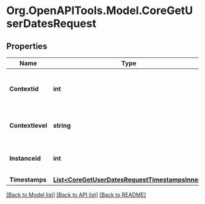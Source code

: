 # Org.OpenAPITools.Model.CoreGetUserDatesRequest

## Properties

Name | Type | Description | Notes
------------ | ------------- | ------------- | -------------
**Contextid** | **int** | Context ID. Either use this value, or level and instanceid. | [optional] [default to 0]
**Contextlevel** | **string** | Context level. To be used with instanceid. | [optional] [default to ""]
**Instanceid** | **int** | Context instance ID. To be used with level | [optional] [default to 0]
**Timestamps** | [**List&lt;CoreGetUserDatesRequestTimestampsInner&gt;**](CoreGetUserDatesRequestTimestampsInner.md) |  | 

[[Back to Model list]](../README.md#documentation-for-models) [[Back to API list]](../README.md#documentation-for-api-endpoints) [[Back to README]](../README.md)


